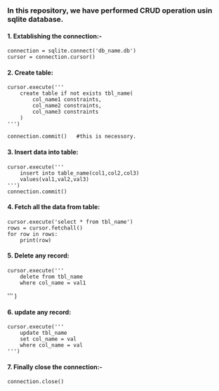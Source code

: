 ### In this repository, we have performed CRUD operation usin sqlite database.

#### 1. Extablishing the connection:-
    connection = sqlite.connect('db_name.db')
    cursor = connection.cursor()

#### 2. Create table:
    cursor.execute('''
        create table if not exists tbl_name(
            col_name1 constraints,
            col_name2 constraints,
            col_name3 constraints
        )    
    ''')

    connection.commit()   #this is necessory.

#### 3. Insert data into table:

    cursor.execute('''
        insert into table_name(col1,col2,col3)
        values(val1,val2,val3)
    ''')
    connection.commit()


#### 4. Fetch all the data from table:
    cursor.execute('select * from tbl_name')
    rows = cursor.fetchall()
    for row in rows:
        print(row)
    
#### 5. Delete any record:
    cursor.execute('''
        delete from tbl_name
        where col_name = val1
   ''' )

#### 6. update any record:

    cursor.execute('''
        update tbl_name
        set col_name = val
        where col_name = val
    ''')

#### 7. Finally close the connection:-
    connection.close()
